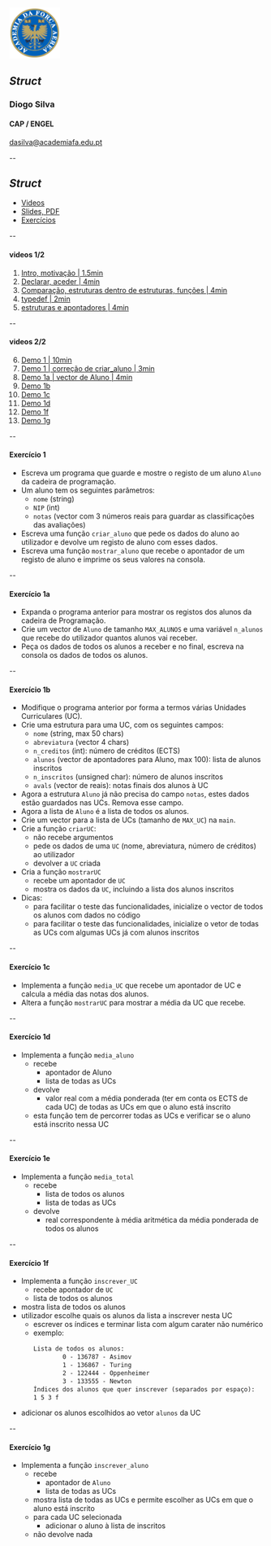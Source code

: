 <img src="img/afa.png" height="100">


## _Struct_

### Diogo Silva
####  CAP / ENGEL
dasilva@academiafa.edu.pt

<!-- .slide: data-background="Cornsilk" id="struct" -->


--

## _Struct_


- [Videos](#/struct_videos)
- [Slides, PDF](../pdf/10_struct.pdf)
- [Exercícios](#exercício-1)


--

<!-- .slide: id="struct_videos"-->

#### videos 1/2

1. [Intro, motivação | 1.5min](https://www.loom.com/share/bea2cbd37ce74a7b9d5c7a881169985a)
2. [Declarar, aceder | 4min](https://www.loom.com/share/b7f6b136b06945deabb4a46d5f96a1f2)
3. [Comparação, estruturas dentro de estruturas, funções | 4min](https://www.loom.com/share/2ce3c39cdd18400e9a21221f73ecc6bc)
4. [typedef | 2min](https://www.loom.com/share/9867f03b2f3d4a18a9b2fbeaa4cf08f7)
5. [estruturas e apontadores | 4min](https://www.loom.com/share/3d28ce3e73e748bf89c3daad774940b5)

--

#### videos 2/2

6. [Demo 1 | 10min](https://www.loom.com/share/80c0eace852b42c897bb420b4bd8dcfd)
7. [Demo 1 | correção de criar_aluno | 3min](https://www.loom.com/share/f6c2db7eb645495dbd207f37fdb7366d)
8. [Demo 1a | vector de Aluno | 4min](https://www.loom.com/share/e9dc20b505b04c1891e4efd0cea2e548)
9. [Demo 1b](https://www.loom.com/share/f067103801864b5cb8bc2bcbaa7f4eea)
10. [Demo 1c](https://www.loom.com/share/6440a24081944296bc94c7e0e768a98b)
11. [Demo 1d](https://www.loom.com/share/6440a24081944296bc94c7e0e768a98b)
12. [Demo 1f](https://www.loom.com/share/93b3b54c1b694e91b50bd27513855725)
13. [Demo 1g](https://www.loom.com/share/ab6294191a52423ca921aacd6c550be6)


--

#### Exercício 1

- Escreva um programa que guarde e mostre o registo de um aluno ``Aluno`` da cadeira de programação.
- Um aluno tem os seguintes parâmetros:
  - `nome` (string)
  - `NIP` (int)
  - `notas` (vector com 3 números reais para guardar as classificações das avaliações)
- Escreva uma função ``criar_aluno`` que pede os dados do aluno ao utilizador e devolve um registo de aluno com esses dados.
- Escreva uma função ``mostrar_aluno`` que recebe o apontador de um registo de aluno e imprime os seus valores na consola.

--

#### Exercício 1a

- Expanda o programa anterior para mostrar os registos dos alunos da cadeira de Programação.
- Crie um vector de ``Aluno`` de tamanho ``MAX_ALUNOS`` e uma variável ``n_alunos`` que recebe do utilizador quantos alunos vai receber.
- Peça os dados de todos os alunos a receber e no final, escreva na consola os dados de todos os alunos.

--

#### Exercício 1b

- Modifique o programa anterior por forma a termos várias Unidades Curriculares (UC). 
- Crie uma estrutura para uma UC, com os seguintes campos:
   - ``nome`` (string, max 50 chars)
   - ``abreviatura`` (vector 4 chars)
   - ``n_creditos`` (int): número de créditos (ECTS)
   - ``alunos`` (vector de apontadores para Aluno, max 100): lista de alunos inscritos 
   - ``n_inscritos`` (unsigned char): número de alunos inscritos
   - ``avals`` (vector de reais): notas finais dos alunos à UC
- Agora a estrutura ``Aluno`` já não precisa do campo `notas`, estes dados estão guardados nas UCs. Remova esse campo.
- Agora a lista de ``Aluno`` é a lista de todos os alunos.
- Crie um vector para a lista de UCs (tamanho de ``MAX_UC``) na ``main``.
- Crie a função ``criarUC``:
  - não recebe argumentos
  - pede os dados de uma ``UC`` (nome, abreviatura, número de créditos) ao utilizador
  - devolver a ``UC`` criada
- Cria a função ``mostrarUC``
  - recebe um apontador de ``UC``
  - mostra os dados da ``UC``, incluindo a lista dos alunos inscritos
- Dicas:
  - para facilitar o teste das funcionalidades, inicialize o vector de todos os alunos com dados no código
  - para facilitar o teste das funcionalidades, inicialize o vetor de todas as UCs com algumas UCs já com alunos inscritos

--

#### Exercício 1c

- Implementa a função ``media_UC`` que recebe um apontador de UC e calcula a média das notas dos alunos.
- Altera a função ``mostrarUC`` para mostrar a média da UC que recebe.

--


#### Exercício 1d

- Implementa a função ``media_aluno``
  - recebe
    - apontador de Aluno
    - lista de todas as UCs
  - devolve
    - valor real com a média ponderada (ter em conta os ECTS de cada UC) de todas as UCs em que o aluno está inscrito
  - esta função tem de percorrer todas as UCs e verificar se o aluno está inscrito nessa UC

--


#### Exercício 1e

- Implementa a função ``media_total``
  - recebe
    - lista de todos os alunos
    - lista de todas as UCs
  - devolve
    - real correspondente à média aritmética da média ponderada de todos os alunos

--

#### Exercício 1f

- Implementa a função ``inscrever_UC``
  - recebe apontador de ``UC``
  - lista de todos os alunos
- mostra lista de todos os alunos
- utilizador escolhe quais os alunos da lista a inscrever nesta UC
  - escrever os índices e terminar lista com algum carater não numérico
  - exemplo:
    ```text
    Lista de todos os alunos:
            0 - 136787 - Asimov
            1 - 136867 - Turing
            2 - 122444 - Oppenheimer
            3 - 133555 - Newton
    Índices dos alunos que quer inscrever (separados por espaço):
    1 5 3 f
    ```
- adicionar os alunos escolhidos ao vetor ``alunos`` da UC

--

#### Exercício 1g

- Implementa a função ``inscrever_aluno``
  - recebe
    - apontador de ``Aluno``
    - lista de todas as UCs
  - mostra lista de todas as UCs e permite escolher as UCs em que o aluno está inscrito
  - para cada UC selecionada
    - adicionar o aluno à lista de inscritos
  - não devolve nada

